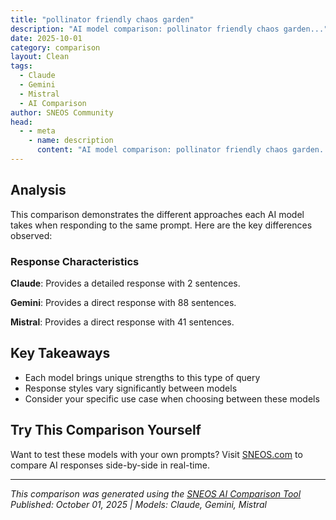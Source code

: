 ```yaml
---
title: "pollinator friendly chaos garden"
description: "AI model comparison: pollinator friendly chaos garden..."
date: 2025-10-01
category: comparison
layout: Clean
tags:
  - Claude
  - Gemini
  - Mistral
  - AI Comparison
author: SNEOS Community
head:
  - - meta
    - name: description
      content: "AI model comparison: pollinator friendly chaos garden..."
---
```


<ChatComparison
  title="pollinator friendly chaos garden"
  prompt="pollinator friendly chaos garden"
  :responses='{"Claude": "A pollinator-friendly chaos garden sounds absolutely magical! Here\u0027s how to create a beautiful, wild space that supports bees, butterflies, and other pollinators:\n\n## Core Philosophy\n- **Let nature lead** - minimal intervention, maximum biodiversity\n- **Embrace the \u0022mess\u0022** - seed heads, fallen leaves, and wild growth provide habitat\n- **No chemicals** - avoid pesticides, herbicides, and synthetic fertilizers\n\n## Plant Selection\n\n**Native Wildflowers** (the backbone):\n- Purple coneflower (Echinacea)\n- Black-eyed Susan\n- Wild bergamot\n- Native asters and goldenrod\n- Milkweed species (essential for monarchs)\n\n**Self-Seeding Annuals**:\n- Cosmos\n- Zinnias\n- Calendula\n- Borage\n- Sunflowers\n\n**Pollinator Shrubs**:\n- Native elderberry\n- Spicebush\n- Buttonbush\n- Wild roses\n\n## Chaos Garden Techniques\n- **Scatter seed mixes** in fall and spring\n- **Leave seed heads** standing through winter\n- **Create microclimates** with rocks, logs, or brush piles\n- **Vary heights** naturally - no formal pruning\n- **Allow volunteers** to establish where they want\n\n## Special Features\n- Small water source (shallow dish or puddle)\n- Bare soil patches for ground-nesting bees\n- Dead wood or hollow stems for cavity-nesting insects\n\nWould you like specific plant recommendations for your region or climate zone?", "Gemini": "Okay, let\u0027s dive into creating a pollinator-friendly chaos garden! This is a fantastic idea. A \u0022chaos garden\u0022 in this context means a garden that embraces a more natural, less controlled approach to planting, allowing for a mix of species to thrive together in a seemingly random, wild, and self-sustaining way. This is perfect for attracting pollinators!\n\nHere\u0027s a breakdown of how to plan, design, and implement your pollinator-friendly chaos garden:\n\n**I. Understanding the Concept**\n\n* **What is a Chaos Garden?** Think of it as a managed wild space. You\u0027re not meticulously arranging plants or rigidly adhering to rows. Instead, you\u0027re creating conditions that encourage a diverse mix of wildflowers, herbs, and other pollinator-attracting plants to intermingle and seed themselves. It is not a wild, unkept space. You must prepare the soil, plant seeds, water and tend it.\n* **Pollinator Focus:** The core goal is to provide a continuous source of nectar and pollen for bees, butterflies, moths, hummingbirds, and other beneficial insects. This means considering bloom times throughout the growing season.\n* **Diversity is Key:** The more plant species, the more diverse the pollinator community you\u0027ll attract.\n\n**II. Planning \u0026 Design**\n\n1. **Site Selection \u0026 Preparation:**\n * **Sunlight:** Most pollinator-attracting plants need at least 6 hours of sunlight per day. Observe your site throughout the day to determine sun exposure.\n * **Soil:** Ideally, you want well-draining soil. Amend heavy clay soil with compost and other organic matter to improve drainage. If your soil is very poor, consider raised beds or containers. A soil test is a good idea.\n * **Weed Control:** Clear the area of existing weeds. Consider using a combination of hand-weeding, solarization (covering the area with black plastic for several weeks), or careful application of herbicide as a last resort. Mulching heavily after planting will help suppress future weeds.\n * **Size \u0026 Shape:** The size of your chaos garden is up to you. Even a small patch can make a difference. The shape can be organic and irregular, reflecting the natural chaos you\u0027re aiming for.\n\n2. **Plant Selection:**\n * **Native Plants are Best:** Native plants are adapted to your local climate and soil conditions and are often the most attractive to native pollinators. Find a local native plant society or nursery for recommendations.\n * **Bloom Time Diversity:** Choose plants that bloom at different times throughout the growing season (early spring to late fall) to provide a continuous food source.\n * **Color Diversity:** Pollinators are attracted to different colors. Include a mix of blues, purples, yellows, oranges, reds, and whites.\n * **Plant Height \u0026 Structure:** Consider a mix of groundcovers, low-growing plants, medium-sized plants, and taller plants to create a layered effect and provide different habitat opportunities.\n * **Specific Pollinator Needs:** Research the needs of specific pollinators you want to attract. For example, Monarch butterflies need milkweed for their larvae.\n\n **Examples of Pollinator-Friendly Plants (Adapt to your region):**\n\n * **Early Spring:** Crocus, Bloodroot, Virginia Bluebells, Trillium, Pussy Willow\n * **Spring/Summer:** Coneflowers (Echinacea), Bee Balm (Monarda), Lavender, Salvia, Catmint (Nepeta), Milkweed (Asclepias), Black-Eyed Susans (Rudbeckia), Yarrow (Achillea), Coreopsis, Penstemon, Foxglove, Phlox\n * **Summer/Fall:** Asters, Sedum (Stonecrop), Goldenrod (Solidago), Joe-Pye Weed (Eutrochium), Sunflowers (Helianthus), Ironweed (Vernonia)\n * **Herbs:** Borage, Rosemary, Thyme, Oregano, Mint (be careful, it can be invasive!), Chives\n\n3. **Layout and Planting Strategy:**\n * **Seed Mixes:** Wildflower seed mixes can be a good starting point, but be sure to choose mixes that are appropriate for your region and don\u0027t contain invasive species.\n * **Direct Sowing vs. Transplants:** Some plants are easy to start from seed directly in the garden, while others are best started indoors as transplants. Check the specific requirements of each plant.\n * **Scattering Seeds:** For a true chaos effect, scatter seeds relatively randomly. You can mix seeds with sand or vermiculite to help distribute them evenly.\n * **Planting in Groups (Optional):** While the overall effect should be chaotic, you can still plant some species in small groups or drifts for a more visually appealing effect. This can also help pollinators find those plants more easily.\n * **Consider Paths (Optional):** If you want to be able to easily walk through your chaos garden, create narrow paths using mulch, gravel, or stepping stones.\n * **Succession Planting:** You can create your own successive bloom times by intentionally planting annuals that you can plant as other flowers fade.\n\n**III. Implementation \u0026 Maintenance**\n\n1. **Planting:**\n * **Timing:** Plant seeds and transplants at the appropriate time for your region and the specific plant species.\n * **Watering:** Water newly planted seeds and transplants regularly until they are established.\n * **Mulching:** Apply a layer of mulch (such as straw, wood chips, or shredded leaves) around the plants to help retain moisture, suppress weeds, and regulate soil temperature.\n\n2. **Ongoing Maintenance:**\n * **Watering:** Water deeply but infrequently, especially during dry periods.\n * **Weeding:** Regularly remove any unwanted weeds, especially invasive species. Be careful not to disturb the soil too much, as this can bring weed seeds to the surface.\n * **Deadheading:** Deadheading (removing spent flowers) can encourage some plants to bloom again. However, leave some seed heads in place for pollinators and to allow the plants to self-seed.\n * **Fertilizing:** Generally, you don\u0027t need to fertilize a pollinator garden. Too much fertilizer can actually reduce the amount of nectar and pollen that plants produce. If your soil is very poor, amend it with compost instead of using chemical fertilizers.\n * **Pest Control:** Avoid using pesticides, as they can harm pollinators. Encourage natural predators (like ladybugs and lacewings) by providing habitat for them.\n * **Leave the Leaves:** In the fall, leave fallen leaves in place to provide overwintering habitat for pollinators and other beneficial insects. You can chop them up with a lawnmower to help them decompose more quickly.\n * **Minimal Intervention:** Resist the urge to overly tidy up your chaos garden. Let plants sprawl and seed themselves naturally. The more natural it looks, the better!\n\n**IV. Enhancing the Pollinator Habitat**\n\n* **Water Source:** Provide a shallow dish or bird bath with clean water for pollinators to drink. Add pebbles or stones to give them a place to land.\n* **Nesting Sites:** Leave some areas of bare ground for ground-nesting bees. Consider adding a bee house or creating a brush pile for other pollinators to nest in.\n* **Host Plants:** If you want to attract specific pollinators, be sure to include their host plants (the plants that their larvae feed on). For example, Monarch butterflies need milkweed.\n\n**V. Important Considerations:**\n\n* **Local Regulations:** Check local ordinances and HOA rules regarding landscaping and plant choices.\n* **Invasive Species:** Be very careful to avoid planting invasive species. These can outcompete native plants and disrupt the ecosystem. Consult with your local extension office or native plant society for a list of invasive species in your area.\n* **Allergies:** Be aware of any allergies you or your family members may have before planting.\n* **Patience:** It takes time for a chaos garden to mature. Be patient and enjoy the process of watching it evolve. Each year, it will become more diverse and beautiful.\n\n**In summary, a pollinator-friendly chaos garden is a beautiful and beneficial way to support pollinators and create a more natural and sustainable landscape. Embrace the chaos, choose the right plants, and let nature do its thing!**\n", "Mistral": "Creating a pollinator-friendly chaos garden is a wonderful way to support local pollinators like bees, butterflies, and hummingbirds while enjoying a vibrant and diverse garden. A chaos garden is typically less structured and more wild, which can be very appealing to pollinators. Here are some tips to help you create a thriving pollinator-friendly chaos garden:\n\n### 1. **Choose a Variety of Plants**\n- **Native Plants**: Prioritize native plants, as they are well-adapted to your local climate and provide the best food sources for native pollinators.\n- **Diverse Blooms**: Include a mix of annuals, perennials, shrubs, and trees to ensure a continuous supply of nectar and pollen throughout the growing season.\n- **Color and Shape**: Pollinators are attracted to a variety of colors and shapes. Include flowers in shades of blue, purple, yellow, and white, and consider different flower shapes like tubular, flat, and composite.\n\n### 2. **Provide Nesting Sites**\n- **Dead Wood**: Leave some dead wood and branches for beetles and other insects.\n- **Bare Soil**: Keep some areas of bare soil for ground-nesting bees.\n- **Nesting Boxes**: Install bee hotels or nesting boxes for solitary bees.\n\n### 3. **Water Sources**\n- **Bird Baths**: Provide shallow water sources like bird baths or shallow dishes filled with pebbles and water.\n- **Ponds**: If space allows, a small pond can be a great addition.\n\n### 4. **Avoid Pesticides**\n- **Organic Methods**: Use organic pest control methods to avoid harming pollinators.\n- **Beneficial Insects**: Encourage beneficial insects like ladybugs and lacewings to control pests naturally.\n\n### 5. **Create Habitat**\n- **Shelter**: Provide shelter with dense shrubs, tall grasses, and rock piles.\n- **Overwintering Sites**: Leave some plant debris and dead leaves for overwintering insects.\n\n### 6. **Plant in Layers**\n- **Ground Cover**: Use low-growing plants like creeping thyme and sedum.\n- **Mid-Level Plants**: Include medium-height plants like coneflowers and black-eyed Susans.\n- **Tall Plants**: Add tall plants like sunflowers and Joe-Pye weed.\n\n### 7. **Encourage Wildness**\n- **Let it Grow**: Allow some areas to grow wild and natural.\n- **Minimal Pruning**: Avoid over-pruning to allow plants to flower and set seed.\n\n### 8. **Include Herbs**\n- **Culinary Herbs**: Plant herbs like lavender, thyme, and oregano, which are attractive to pollinators.\n- **Medicinal Herbs**: Consider medicinal herbs like echinacea and yarrow.\n\n### 9. **Use Mulch Sparingly**\n- **Bare Soil**: Leave some areas of bare soil for ground-nesting bees.\n- **Natural Mulch**: Use natural mulch like leaves and wood chips sparingly to avoid smothering ground-nesting bees.\n\n### 10. **Observe and Enjoy**\n- **Monitor**: Keep an eye on your garden to see which plants are most popular with pollinators.\n- **Enjoy**: Spend time in your garden to appreciate the beauty and the pollinators it attracts.\n\n### Example Plant List:\n- **Early Spring**: Crocus, hellebores, and pussy willow.\n- **Spring**: Daffodils, tulips, and lilacs.\n- **Summer**: Bee balm, black-eyed Susans, and coneflowers.\n- **Fall**: Asters, goldenrod, and sedum.\n\nBy following these guidelines, you can create a vibrant and thriving pollinator-friendly chaos garden that not only supports local wildlife but also brings joy and beauty to your outdoor space."}' 
  published-date="18:35"
/>

## Analysis

This comparison demonstrates the different approaches each AI model takes when responding to the same prompt. Here are the key differences observed:

### Response Characteristics

**Claude**: Provides a detailed response with 2 sentences. 

**Gemini**: Provides a direct response with 88 sentences. 

**Mistral**: Provides a direct response with 41 sentences. 

## Key Takeaways

- Each model brings unique strengths to this type of query
- Response styles vary significantly between models
- Consider your specific use case when choosing between these models

## Try This Comparison Yourself

Want to test these models with your own prompts? Visit [SNEOS.com](https://sneos.com) to compare AI responses side-by-side in real-time.

---

*This comparison was generated using the [SNEOS AI Comparison Tool](https://sneos.com)*
*Published: October 01, 2025 | Models: Claude, Gemini, Mistral*
